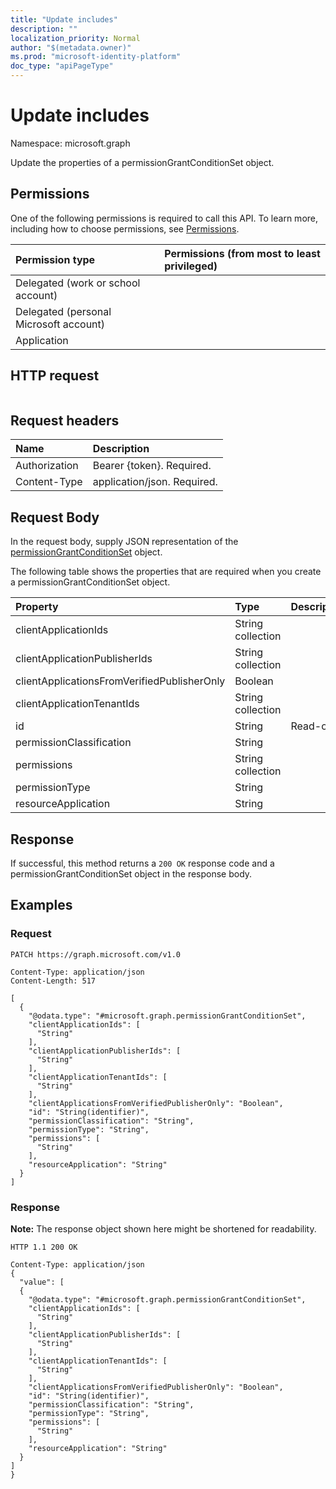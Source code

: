 ```yaml
---
title: "Update includes"
description: ""
localization_priority: Normal
author: "$(metadata.owner)"
ms.prod: "microsoft-identity-platform"
doc_type: "apiPageType"
---
```


# Update includes

Namespace: microsoft.graph

Update the properties of a permissionGrantConditionSet object.

## Permissions

One of the following permissions is required to call this API. To learn more, including how to choose permissions, see [Permissions](/graph/permissions-reference).

| Permission type                        | Permissions (from most to least privileged) |
| :------------------------------------- | :------------------------------------------ |
| Delegated (work or school account)     |                                             |
| Delegated (personal Microsoft account) |                                             |
| Application                            |                                             |

## HTTP request

<!-- {
  "blockType": "ignored"
}
-->

```http

```

## Request headers

| Name          | Description                 |
| :------------ | :-------------------------- |
| Authorization | Bearer {token}. Required.   |
| Content-Type  | application/json. Required. |

## Request Body

In the request body, supply JSON representation of the [permissionGrantConditionSet](../resources/-permissiongrantconditionset.md) object.

<!-- Actions and Functions -->

<!-- CRUD Methods -->

The following table shows the properties that are required when you create a permissionGrantConditionSet object.

| Property                                    | Type              | Description |
| :------------------------------------------ | :---------------- | :---------- |
| clientApplicationIds                        | String collection |             |
| clientApplicationPublisherIds               | String collection |             |
| clientApplicationsFromVerifiedPublisherOnly | Boolean           |             |
| clientApplicationTenantIds                  | String collection |             |
| id                                          | String            | Read-only.  |
| permissionClassification                    | String            |             |
| permissions                                 | String collection |             |
| permissionType                              | String            |             |
| resourceApplication                         | String            |             |

## Response

If successful, this method returns a `200 OK` response code and a permissionGrantConditionSet object in the response body.

## Examples

### Request

<!-- {
  "blockType": "request",
  "name": "update_includes"
}
-->

```http
PATCH https://graph.microsoft.com/v1.0

Content-Type: application/json
Content-Length: 517

[
  {
    "@odata.type": "#microsoft.graph.permissionGrantConditionSet",
    "clientApplicationIds": [
      "String"
    ],
    "clientApplicationPublisherIds": [
      "String"
    ],
    "clientApplicationTenantIds": [
      "String"
    ],
    "clientApplicationsFromVerifiedPublisherOnly": "Boolean",
    "id": "String(identifier)",
    "permissionClassification": "String",
    "permissionType": "String",
    "permissions": [
      "String"
    ],
    "resourceApplication": "String"
  }
]

```

### Response

**Note:** The response object shown here might be shortened for readability.

<!-- {
  "blockType": "response",
  "truncated": true,
  "@odata.type": "$(this.ReturnTypeFullName)"
}
-->

```http
HTTP 1.1 200 OK

Content-Type: application/json
{
  "value": [
  {
    "@odata.type": "#microsoft.graph.permissionGrantConditionSet",
    "clientApplicationIds": [
      "String"
    ],
    "clientApplicationPublisherIds": [
      "String"
    ],
    "clientApplicationTenantIds": [
      "String"
    ],
    "clientApplicationsFromVerifiedPublisherOnly": "Boolean",
    "id": "String(identifier)",
    "permissionClassification": "String",
    "permissionType": "String",
    "permissions": [
      "String"
    ],
    "resourceApplication": "String"
  }
]
}

```
